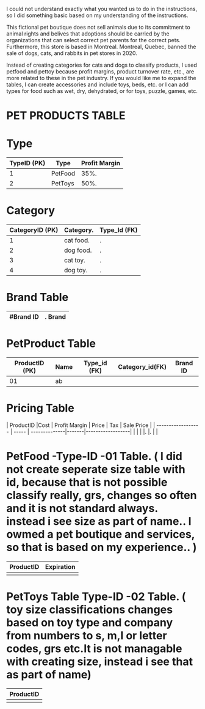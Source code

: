 I could not understand exactly what you wanted us to do in the instructions, so I did something basic based on my understanding of the instructions.

This fictional pet boutique does not sell animals due to its commitment to animal rights and belives that adoptions should be carried by the organizations that can select correct pet parents for the correct pets. Furthermore, this store is based in Montreal. Montreal, Quebec, banned the sale of dogs, cats, and rabbits in pet stores in 2020.

Instead of creating categories for cats and dogs to classify products, I used petfood and pettoy because profit margins, product turnover rate, etc., are more related to these in the pet industry. If you would like me to expand the tables, I can create accessories and include toys, beds, etc. or I can add types for food such as wet, dry, dehydrated, or for toys, puzzle, games, etc.

# PET PRODUCTS TABLE

# Type
| TypeID (PK)        | Type          | Profit Margin
| ------------------ | --------------|---------------|
| 1                  | PetFood       |  35%.         |
| 2                  | PetToys       | 50%.          |


# Category 
|CategoryID (PK)     |Category.      |   Type_Id (FK)|
|--------------------|---------------|---------------|
| 1                  |cat food.      |.              |
| 2                  |dog food.      |.              |
| 3                  |cat toy.      |.              |
|4                   |dog toy.      |.              |

# Brand Table
|#Brand ID    |.  Brand |
|-------------|---------|

# PetProduct Table

| ProductID (PK) | Name          | Type_id (FK) |Category_id(FK)  | Brand ID
| -------------- | --------------| -------------| --------------- | ----------|
| 01             |  ab           |              |                 |           |




# Pricing Table

| ProductID          |Cost   | Profit Margin | Price | Tax | Sale Price |
| ------------------ | ----- | --------------|-------|------------------|
|                    |       |               |.      |.    |            |

# PetFood  -Type-ID -01 Table.    ( I did not create seperate size table with id, because that is not possible classify really, grs, changes so often and it is not standard always. instead i see size as part of name.. I owmed a pet boutique and services, so that is based on my experience.. )

| ProductID          | Expiration |
| ------------------ | ---------- |
|                    |            |

# PetToys Table Type-ID -02 Table.   ( toy size classifications changes based on toy type and company from numbers to s, m,l or letter codes, grs etc.It is not managable with creating size, instead i see that as part of name)

| ProductID          |
| ------------------ |
|                    |

